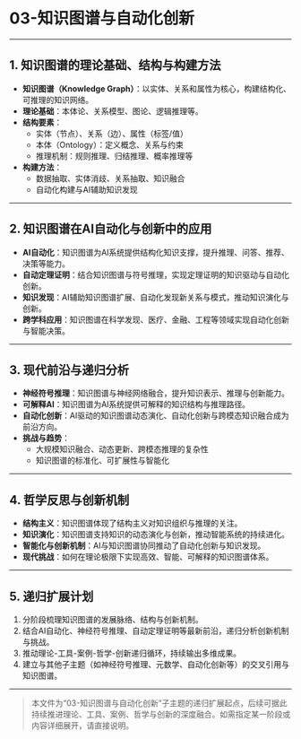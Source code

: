 # 03-知识图谱与自动化创新

---

## 1. 知识图谱的理论基础、结构与构建方法

- **知识图谱（Knowledge Graph）**：以实体、关系和属性为核心，构建结构化、可推理的知识网络。
- **理论基础**：本体论、关系模型、图论、逻辑推理等。
- **结构要素**：
  - 实体（节点）、关系（边）、属性（标签/值）
  - 本体（Ontology）：定义概念、关系与约束
  - 推理机制：规则推理、归结推理、概率推理等
- **构建方法**：
  - 数据抽取、实体消歧、关系抽取、知识融合
  - 自动化构建与AI辅助知识发现

---

## 2. 知识图谱在AI自动化与创新中的应用

- **AI自动化**：知识图谱为AI系统提供结构化知识支撑，提升推理、问答、推荐、决策等能力。
- **自动定理证明**：结合知识图谱与符号推理，实现定理证明的知识驱动与自动化创新。
- **知识发现**：AI辅助知识图谱扩展、自动化发现新关系与模式，推动知识演化与创新。
- **跨学科应用**：知识图谱在科学发现、医疗、金融、工程等领域实现自动化创新与智能决策。

---

## 3. 现代前沿与递归分析

- **神经符号推理**：知识图谱与神经网络融合，提升知识表示、推理与创新能力。
- **可解释AI**：知识图谱为AI系统提供可解释的知识结构与推理路径。
- **自动化创新**：AI驱动的知识图谱动态演化、自动化创新与跨模态知识融合成为前沿方向。
- **挑战与趋势**：
  - 大规模知识融合、动态更新、跨模态推理的复杂性
  - 知识图谱的标准化、可扩展性与智能化

---

## 4. 哲学反思与创新机制

- **结构主义**：知识图谱体现了结构主义对知识组织与推理的关注。
- **知识演化**：知识图谱支持知识的动态演化与创新，推动智能系统的持续进化。
- **智能化与创新机制**：AI与知识图谱协同推动了自动化创新与知识发现。
- **现代挑战**：如何在理论极限下实现高效、智能、可解释的知识图谱体系。

---

## 5. 递归扩展计划

1. 分阶段梳理知识图谱的发展脉络、结构与创新机制。
2. 结合AI自动化、神经符号推理、自动定理证明等最新前沿，递归分析创新机制与挑战。
3. 推动理论-工具-案例-哲学-创新递归循环，持续输出多维成果。
4. 建立与其他子主题（如神经符号推理、元数学、自动化创新等）的交叉引用与知识图谱。

---

> 本文件为“03-知识图谱与自动化创新”子主题的递归扩展起点，后续可据此持续推进理论、工具、案例、哲学与创新的深度融合。如需指定某一阶段或内容详细展开，请直接说明。
